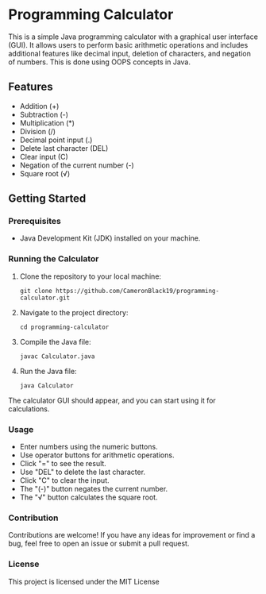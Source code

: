 # Programming Calculator

This is a simple Java programming calculator with a graphical user interface (GUI). It allows users to perform basic arithmetic operations and includes additional features like decimal input, deletion of characters, and negation of numbers. This is done using OOPS concepts in Java.

## Features

- Addition (+)
- Subtraction (-)
- Multiplication (*)
- Division (/)
- Decimal point input (.)
- Delete last character (DEL)
- Clear input (C)
- Negation of the current number (-)
- Square root (√)

## Getting Started

### Prerequisites

- Java Development Kit (JDK) installed on your machine.

### Running the Calculator

1. Clone the repository to your local machine:

   ```
   git clone https://github.com/CameronBlack19/programming-calculator.git
   ```
2. Navigate to the project directory:

   ```
   cd programming-calculator
   ```
3. Compile the Java file:

   ```
   javac Calculator.java
   ```
4. Run the Java file:

   ```
   java Calculator
   ```

The calculator GUI should appear, and you can start using it for calculations.


### Usage
- Enter numbers using the numeric buttons.
- Use operator buttons for arithmetic operations.
- Click "=" to see the result.
- Use "DEL" to delete the last character.
- Click "C" to clear the input.
- The "(-)" button negates the current number.
- The "√" button calculates the square root.


### Contribution
Contributions are welcome! If you have any ideas for improvement or find a bug, feel free to open an issue or submit a pull request.


### License
This project is licensed under the MIT License
